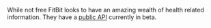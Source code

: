 While not free FitBit looks to have an amazing wealth of health related information.  They have a [public API](http://dev.fitbit.com) currently in beta.
